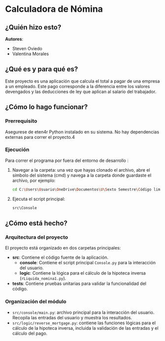 # Calculadora de Nómina

## ¿Quién hizo esto?

**Autores**:
- Steven Oviedo
- Valentina Morales

## ¿Qué es y para qué es?

Este proyecto es una aplicación que calcula el total a pagar de una empresa a un empleado. Este pago corresponde a la diferencia entre los valores devengados y las deducciones de ley que aplican al salario del trabajador.

## ¿Cómo lo hago funcionar?
### Prerrequisito
Asegurese de eten4r Python instalado en su sistema. No hay dependencias externas para correr el proyecto.4

### Ejecución
Para correr el programa por fuera del entorno de desarrollo :
1. Navegar a la carpeta: una vez que hayas clonado el archivo, abre el símbolo del sistema (cmd) y navega a la carpeta donde guardaste el archivo, por ejemplo:
   ```bash
   cd C:\Users\Usuario\OneDrive\Documentos\U\Sexto Semestre\Código limpio\Clean-Code-1\src\Console
   ``` 
2. Ejecuta el script principal: <br>
   ```bash
   src\Console
   ```

## ¿Cómo está hecho?
### Arquitectura del proyecto
El proyecto está organizado en dos carpetas principales:

- **src**: Contiene el código fuente de la aplicación.
   - **console**: Contiene el script principal `Console.py` para la interacción del usuario.
   - **logic**: Contiene la lógica para el cálculo de la hipoteca inversa (`rLiquida_nomina1.py`).
- **tests**: Contiene pruebas unitarias para validar la funcionalidad del código.

### Organización del módulo
- `src/console/main.py`: archivo principal para la interacción del usuario. Recopila las entradas del usuario y muestra los resultados.
- `src/logic/reverse_mortgage.py`: contiene las funciones lógicas para el cálculo de la hipoteca inversa, incluida la validación de las entradas y el cálculo del pago.
  
   







